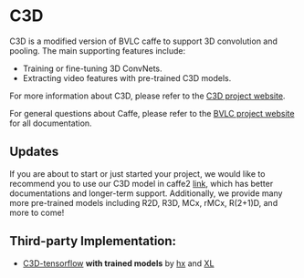# C3D

C3D is a modified version of BVLC caffe to support 3D convolution and pooling.
The main supporting features include:<br/>
- Training or fine-tuning 3D ConvNets.<br/>
- Extracting video features with pre-trained C3D models.<br/>

For more information about C3D, please refer to the [C3D project website](http://vlg.cs.dartmouth.edu/c3d).<br/>

For general questions about Caffe, please refer to the [BVLC project website](http://caffe.berkeleyvision.org) for all documentation.


## Updates

If you are about to start or just started your project, we would like to recommend you to use our C3D model in caffe2 [link](https://github.com/facebookresearch/R2Plus1D), which has better documentations and longer-term support. Additionally, we provide many more pre-trained models including R2D, R3D, MCx, rMCx, R(2+1)D, and more to come!




## Third-party Implementation:

- [C3D-tensorflow](https://github.com/hx173149/C3D-tensorflow) **with trained models** by [hx](https://github.com/hx173149) and [XL](https://github.com/cc786537662)

